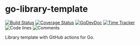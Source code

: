 # go-library-template

[![Build Status](https://github.com/bool64/go-library-template/workflows/test-unit/badge.svg)](https://github.com/bool64/go-library-template/actions?query=branch%3Amaster+workflow%3Atest-unit)
[![Coverage Status](https://codecov.io/gh/bool64/go-library-template/branch/master/graph/badge.svg)](https://codecov.io/gh/bool64/go-library-template)
[![GoDevDoc](https://img.shields.io/badge/dev-doc-00ADD8?logo=go)](https://pkg.go.dev/github.com/bool64/go-library-template)
[![Time Tracker](https://wakatime.com/badge/github/bool64/go-library-template.svg)](https://wakatime.com/badge/github/bool64/go-library-template)
![Code lines](https://sloc.xyz/github/bool64/go-library-template/?category=code)
![Comments](https://sloc.xyz/github/bool64/go-library-template/?category=comments)

Library template with GitHub actions for Go. <!--- TODO Change description -->
